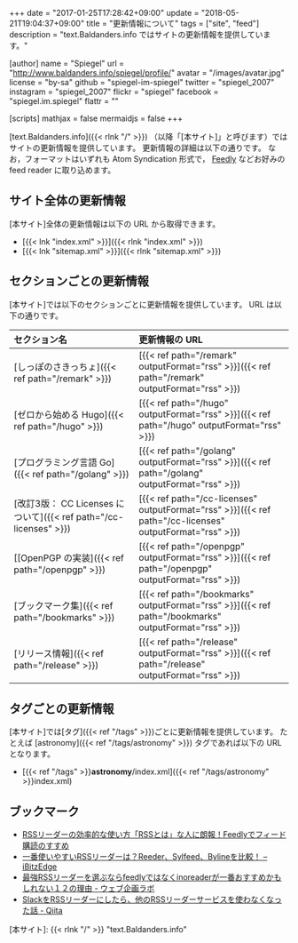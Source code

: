 +++
date = "2017-01-25T17:28:42+09:00"
update = "2018-05-21T19:04:37+09:00"
title = "更新情報について"
tags = ["site", "feed"]
description = "text.Baldanders.info ではサイトの更新情報を提供しています。"

[author]
  name      = "Spiegel"
  url       = "http://www.baldanders.info/spiegel/profile/"
  avatar    = "/images/avatar.jpg"
  license   = "by-sa"
  github    = "spiegel-im-spiegel"
  twitter   = "spiegel_2007"
  instagram = "spiegel_2007"
  flickr    = "spiegel"
  facebook  = "spiegel.im.spiegel"
  flattr    = ""

[scripts]
  mathjax = false
  mermaidjs = false
+++

[text.Baldanders.info]({{< rlnk "/" >}}) （以降「[本サイト]」と呼びます）ではサイトの更新情報を提供しています。
更新情報の詳細は以下の通りです。
なお，フォーマットはいずれも Atom Syndication 形式で， [Feedly](https://feedly.com/) などお好みの feed reader に取り込めます。

## サイト全体の更新情報

[本サイト]全体の更新情報は以下の URL から取得できます。

- [{{< lnk "index.xml" >}}]({{< rlnk "index.xml" >}})
- [{{< lnk "sitemap.xml" >}}]({{< rlnk "sitemap.xml" >}})

## セクションごとの更新情報

[本サイト]では以下のセクションごとに更新情報を提供しています。
URL は以下の通りです。

| セクション名                                                      | 更新情報の URL                                                                                           |
|:----------------------------------------------------------------- |:-------------------------------------------------------------------------------------------------------- |
| [しっぽのさきっちょ]({{< ref path="/remark" >}})                  | [{{< ref path="/remark" outputFormat="rss" >}}]({{< ref path="/remark" outputFormat="rss" >}})           |
| [ゼロから始める Hugo]({{< ref path="/hugo" >}})                   | [{{< ref path="/hugo" outputFormat="rss" >}}]({{< ref path="/hugo" outputFormat="rss" >}})               |
| [プログラミング言語 Go]({{< ref path="/golang" >}})               | [{{< ref path="/golang" outputFormat="rss" >}}]({{< ref path="/golang" outputFormat="rss" >}})           |
| [改訂3版： CC Licenses について]({{< ref path="/cc-licenses" >}}) | [{{< ref path="/cc-licenses" outputFormat="rss" >}}]({{< ref path="/cc-licenses" outputFormat="rss" >}}) |
| [[OpenPGP の実装]({{< ref path="/openpgp" >}})                    | [{{< ref path="/openpgp" outputFormat="rss" >}}]({{< ref path="/openpgp" outputFormat="rss" >}})         |
| [ブックマーク集]({{< ref path="/bookmarks" >}})                   | [{{< ref path="/bookmarks" outputFormat="rss" >}}]({{< ref path="/bookmarks" outputFormat="rss" >}})     |
| [リリース情報]({{< ref path="/release" >}})                       | [{{< ref path="/release" outputFormat="rss" >}}]({{< ref path="/release" outputFormat="rss" >}})         |

## タグごとの更新情報

[本サイト]では[タグ]({{< ref "/tags" >}})ごとに更新情報を提供しています。
たとえば [astronomy]({{< ref "/tags/astronomy" >}}) タグであれば以下の URL となります。

- [{{< ref "/tags" >}}**astronomy**/index.xml]({{< ref "/tags/astronomy" >}}index.xml)

## ブックマーク

- [RSSリーダーの効率的な使い方「RSSとは」な人に朗報！Feedlyでフィード購読のすすめ](http://millkeyweb.com/rss-feedly/)
- [一番使いやすいRSSリーダーは？Reeder、Sylfeed、Bylineを比較！ – iBitzEdge](https://i-bitzedge.com/ios-apps/the-best-rss-readers-to-use)
- [最強RSSリーダーを選ぶならfeedlyではなくinoreaderが一番おすすめかもしれない１２の理由 - ウェブ企画ラボ](https://webkikaku.co.jp/blog/software/inoreader/)
- [SlackをRSSリーダーにしたら、他のRSSリーダーサービスを使わなくなった話 - Qiita](http://qiita.com/kozyty@github/items/f094ae8fea08b471ae08)

[本サイト]: {{< rlnk "/" >}} "text.Baldanders.info"
